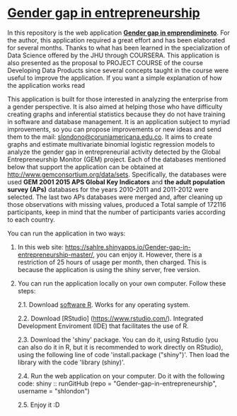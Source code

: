 # [Gender gap in entrepreneurship](https://sahlre.shinyapps.io/Gender-gap-in-entrepreneurship-master/)

In this repository is the web application **[Gender gap in emprendimineto](https://sahlre.shinyapps.io/Gender-gap-in-entrepreneurship-master/)**. For the author, this application required a great effort and has been elaborated for several months. Thanks to what has been learned in the specialization of Data Science offered by the JHU through COURSERA. This application is also presented as the proposal to PROJECT COURSE of the course Developing Data Products since several concepts taught in the course were useful to improve the application. If you want a simple explanation of how the application works read 

This application is built for those interested in analyzing the enterprise from a gender perspective. It is also aimed at helping those who have difficulty creating graphs and inferential statistics because they do not have training in software and database management. It is an application subject to myriad improvements, so you can propose improvements or new ideas and send them to the mail:
slondono@coruniamericana.edu.co. It aims to create graphs and estimate multivariate binomial logistic regression models to analyze the gender gap in entrepreneurial activity detected by the Global Entrepreneurship Monitor (GEM) project. Each of the databases mentioned below that support the application can be obtained at http://www.gemconsortium.org/data/sets. Specifically, the databases were used **GEM 2001 2015 APS Global Key Indicators** and  **the adult population survey (APs)** databases for the years 2010-2011 and 2011-2012 were selected. The last two APs databases were merged and, after cleaning up those observations with missing values, produced a Total sample of 172116 participants, keep in mind that the number of participants varies according to each country.

You can run the application in two ways:

1. In this web site: <https://sahlre.shinyapps.io/Gender-gap-in-entrepreneurship-master/>, you can enjoy it. However, there is a restriction of 25 hours of usage per month, then charged. This is because the application is using the shiny server, free version.
2. You can run the application locally on your own computer. Follow these steps:

	2.1. Download [software R](https://www.r-project.org/). Works for any operating system.

	2.2. Download [RStudio] (https://www.rstudio.com/). Integrated Development Enviroment (IDE) that facilitates the use of R.

	2.3. Download the 'shiny' package. You can do it, using Rstudio (you can also do it in R, but it is recommended to work directly on RStudio), using the following line of code 'install.package ("shiny")'. Then load the library with the code 'library (shiny)'.

	2.4. Run the web application on your computer. Do it with the following code: shiny :: runGitHub (repo = "Gender-gap-in-entrepreneurship", username = "shlondon")	

	2.5. Enjoy it   :D

